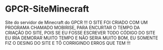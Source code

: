 # GPCR-SiteMinecraft
Site do servidor de Minecraft do GPCR
!!! O SITE FOI CRIADO COM UM PROGRAMA CHAMADO MOBIRISE, PARA ENCURTAR O TEMPO DA CRIAÇÃO DO SITE, POIS SE EU FOSSE ESCREVER TODO CÓDIGO DO SITE EU IRIA DEMORAR MUITO TEMPO E NÃO SERIA MUITO BOM, EU SOMENTE FIZ O DESING DO SITE E TÔ CORRIGINDO ERROS QUE TEM !!!
